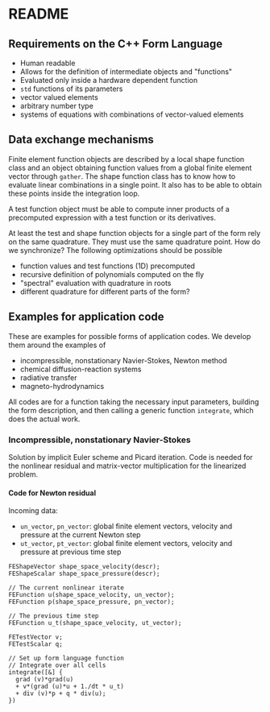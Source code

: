 # README

## Requirements on the C++ Form Language

- Human readable
- Allows for the definition of intermediate objects and "functions"
- Evaluated only inside a hardware dependent function
- `std` functions of its parameters
- vector valued elements
- arbitrary number type
- systems of equations with combinations of vector-valued elements

## Data exchange mechanisms

Finite element function objects are described by a local shape
function class and an object obtaining function values from a global
finite element vector through `gather`. The shape function class has
to know how to evaluate linear combinations in a single point. It also
has to be able to obtain these points inside the integration loop.

A test function object must be able to compute inner products of a
precomputed expression with a test function or its derivatives.

At least the test and shape function objects for a single part of the
form rely on the same quadrature. They must use the same quadrature point.
How do we synchronize? The following optimizations should be possible

- function values and test functions (1D) precomputed
- recursive definition of polynomials computed  on the fly
- "spectral" evaluation with quadrature in roots
- different quadrature for different parts of the form?


## Examples for application code

These are examples for possible forms of application codes. We develop
them around the examples of

- incompressible, nonstationary Navier-Stokes, Newton method
- chemical diffusion-reaction systems
- radiative transfer
- magneto-hydrodynamics

All codes are for a function taking the necessary input parameters,
building the form description, and then calling a generic function
`integrate`, which does the actual work.


### Incompressible, nonstationary Navier-Stokes

Solution by implicit Euler scheme and Picard iteration. Code is needed
for the nonlinear residual and matrix-vector multiplication for the linearized problem.

#### Code for Newton residual

Incoming data:

- `un_vector`, `pn_vector`: global finite element vectors, velocity and pressure at the current Newton step
- `ut_vector`, `pt_vector`: global finite element vectors, velocity and pressure at previous time step

~~~~
FEShapeVector shape_space_velocity(descr);
FEShapeScalar shape_space_pressure(descr);

// The current nonlinear iterate
FEFunction u(shape_space_velocity, un_vector);
FEFunction p(shape_space_pressure, pn_vector);

// The previous time step
FEFunction u_t(shape_space_velocity, ut_vector);

FETestVector v;
FETestScalar q;

// Set up form language function
// Integrate over all cells
integrate([&] {
  grad (v)*grad(u)
  + v*(grad (u)*u + 1./dt * u_t)
  + div (v)*p + q * div(u);
})
~~~~